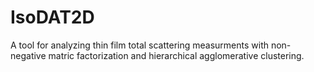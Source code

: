 # IsoDAT2D
 A tool for analyzing thin film total scattering measurments with non-negative matric factorization and hierarchical agglomerative clustering.